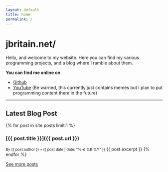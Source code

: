 ```yaml
---
layout: default
title: home
permalink: /
---
```


# jbritain.net/
Hello, and welcome to my website. Here you can find my various programming projects, and a blog where I ramble about them.

**You can find me online on**
- [Github](https://github.com/pr0x1mas)
- [YouTube](https://www.youtube.com/channel/UCsixy16a1K_PZ2sudNt2zrQ) (Be warned, this currently just contains memes but I plan to put programming content there in the future)

---

## Latest Blog Post
{% for post in site.posts limit:1 %}
### [{{ post.title }}]({{ post.url }})
<small>By {{ post.author }} • {{ post.date | date: "%-d %B %Y" }}</small>
{{ post.excerpt }}
{% endfor %}

[See more posts](/blog)